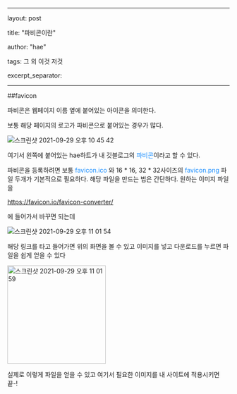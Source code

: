 

---

layout: post

title: "파비콘이란"

author: "hae"

tags: 그 외 이것 저것

excerpt_separator: <!--more-->

---

##favicon

파비콘은 웹페이지 이름 옆에 붙어있는 아이콘을 의미한다.

보통 해당 페이지의 로고가 파비콘으로 붙어있는 경우가 많다.<!--more-->



![스크린샷 2021-09-29 오후 10 45 42](https://user-images.githubusercontent.com/91470139/135283862-8c7f0a2e-fb4f-4985-aac0-b9f0b310b93e.png)

여기서 왼쪽에 붙어있는 hae하트가 내 깃블로그의  <span style="color:DodgerBlue">파비콘</span>이라고 할 수 있다.

파비콘을 등록하려면 보통<span style="color:DodgerBlue"> favicon.ico </span> 와 16 * 16, 32 * 32사이즈의 <span style="color:DodgerBlue">favicon.png </span>파일 두개가 기본적으로 필요하다. 해당 파일을 만드는 법은 간단하다. 원하는 이미지 파일을

https://favicon.io/favicon-converter/

에 들어가서 바꾸면 되는데

![스크린샷 2021-09-29 오후 11 01 54](https://user-images.githubusercontent.com/91470139/135284064-aa37ae25-8880-4e68-ab52-a343f56a1222.png)

해당 링크를 타고 들어가면 위의 화면을 볼 수 있고 이미지를 넣고 다운로드를 누르면 파일을 쉽게 얻을 수 있다

<img width="223" alt="스크린샷 2021-09-29 오후 11 01 59" src="https://user-images.githubusercontent.com/91470139/135284114-d5fe74c4-7627-4a1d-9e19-a8c99199d87b.png">

실제로 이렇게 파일을 얻을 수 있고 여기서 필요한 이미지를 내 사이트에 적용시키면 끝-!
